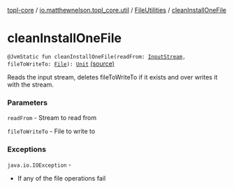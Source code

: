 [topl-core](../../index.md) / [io.matthewnelson.topl_core.util](../index.md) / [FileUtilities](index.md) / [cleanInstallOneFile](./clean-install-one-file.md)

# cleanInstallOneFile

`@JvmStatic fun cleanInstallOneFile(readFrom: `[`InputStream`](https://docs.oracle.com/javase/6/docs/api/java/io/InputStream.html)`, fileToWriteTo: `[`File`](https://docs.oracle.com/javase/6/docs/api/java/io/File.html)`): `[`Unit`](https://kotlinlang.org/api/latest/jvm/stdlib/kotlin/-unit/index.html) [(source)](https://github.com/05nelsonm/TorOnionProxyLibrary-Android/blob/master/topl-core/src/main/java/io/matthewnelson/topl_core/util/FileUtilities.kt#L222)

Reads the input stream, deletes fileToWriteTo if it exists and over writes it with the stream.

### Parameters

`readFrom` - Stream to read from

`fileToWriteTo` - File to write to

### Exceptions

`java.io.IOException` -
* If any of the file operations fail
